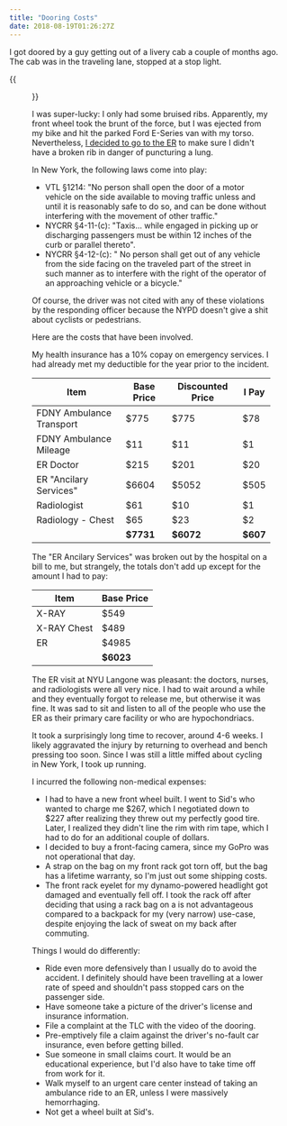```yaml
---
title: "Dooring Costs"
date: 2018-08-19T01:26:27Z
---
```


I got doored by a guy getting out of a livery cab a couple of months ago. The
cab was in the traveling lane, stopped at a stop light.

{{<figure src="/images/post/dooring/dooring_small.jpg" link="/images/post/dooring/dooring.jpg">}}

I was super-lucky: I only had some bruised ribs. Apparently, my front wheel
took the brunt of the force, but I was ejected from my bike and hit the parked
Ford E-Series van with my torso. Nevertheless, [I decided to go to the
ER](https://www.strava.com/activities/1559093686) to make sure I didn't have a
broken rib in danger of puncturing a lung.

In New York, the following laws come into play:

* VTL §1214: "No person shall open the door of a motor vehicle on the side
  available to moving  traffic  unless and  until  it  is  reasonably  safe  to
  do so, and can be done without interfering with the movement of other traffic."
* NYCRR §4-11-\(c): "Taxis... while engaged in picking up or discharging
  passengers must be within 12 inches of the curb or parallel thereto".
* NYCRR §4-12-\(c): " No person shall get out of any vehicle from the side
  facing on the traveled part of the street in such manner as to interfere with
  the right of the operator of an approaching vehicle or a bicycle."

Of course, the driver was not cited with any of these violations by the
responding officer because the NYPD doesn't give a shit about cyclists or
pedestrians.

Here are the costs that have been involved.

My health insurance has a 10% copay on emergency services. I had already met my
deductible for the year prior to the incident.

| **Item** | **Base Price** | **Discounted Price** | **I Pay** |
| -------- | -------------- | -------------------- | --------- | 
| FDNY Ambulance Transport    |  $775 |  $775 |  $78 |
| FDNY Ambulance Mileage      |   $11 |   $11 |   $1 |
| ER Doctor              |  $215 |  $201 |  $20 |
| ER "Ancilary Services" | $6604 | $5052 | $505 |
| Radiologist            |   $61 |   $10 |   $1 |
| Radiology - Chest      |   $65 |   $23 |   $2 |
|                        | **$7731** | **$6072** | **$607** |

The "ER Ancilary Services" was broken out by the hospital on a bill to me,
but strangely, the totals don't add up except for the amount I had to pay:

| **Item**    | **Base Price** |
| --------    | -------------- |
| X-RAY       | $549  |
| X-RAY Chest | $489  |
| ER          | $4985 | 
|             | **$6023** |

The ER visit at NYU Langone was pleasant: the doctors, nurses, and radiologists
were all very nice. I had to wait around a while and they eventually forgot to
release me, but otherwise it was fine. It was sad to sit and listen to all of
the people who use the ER as their primary care facility or who are
hypochondriacs.

It took a surprisingly long time to recover, around 4-6 weeks. I likely
aggravated the injury by returning to overhead and bench pressing too soon.
Since I was still a little miffed about cycling in New York, I took up running.

I incurred the following non-medical expenses:

* I had to have a new front wheel built. I went to Sid's who wanted to
  charge me $267, which I negotiated down to $227 after realizing they threw
  out my perfectly good tire. Later, I realized they didn't line the
  rim with rim tape, which I had to do for an additional couple of dollars.
* I decided to buy a front-facing camera, since my GoPro was not
  operational that day.
* A strap on the bag on my front rack got torn off, but the bag has a lifetime
  warranty, so I'm just out some shipping costs.
* The front rack eyelet for my dynamo-powered headlight got damaged and
  eventually fell off. I took the rack off after deciding that using a rack bag
  on a is not advantageous compared to a backpack for my (very narrow)
  use-case, despite enjoying the lack of sweat on my back after commuting.

Things I would do differently:

* Ride even more defensively than I usually do to avoid the accident. I
  definitely should have been travelling at a lower rate of speed and shouldn't
  pass stopped cars on the passenger side.
* Have someone take a picture of the driver's license and insurance
  information.
* File a complaint at the TLC with the video of the dooring.
* Pre-emptively file a claim against the driver's no-fault car insurance, even
  before getting billed.
* Sue someone in small claims court. It would be an educational experience, but
  I'd also have to take time off from work for it.
* Walk myself to an urgent care center instead of taking an ambulance ride to
  an ER, unless I were massively hemorrhaging.
* Not get a wheel built at Sid's.
